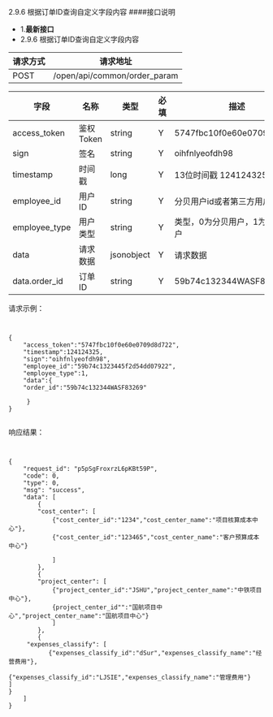 2.9.6 根据订单ID查询自定义字段内容
####接口说明
- 1.**最新接口**
- 2.9.6 根据订单ID查询自定义字段内容



 请求方式 | 请求地址 
--- | --- 
 POST | /open/api/common/order_param
 

 字段 | 名称 | 类型 | 必填 | 描述 
 --- | --- | --- | --- | --- 
 access\_token | 鉴权Token | string | Y | 5747fbc10f0e60e0709d8d722 
 sign | 签名 | string | Y | oihfnlyeofdh98 
 timestamp | 时间戳 | long | Y | 13位时间戳  1241243250000 
 employee\_id | 用户ID | string | Y | 分贝用户id或者第三方用户id 
 employee\_type | 用户类型 | string | Y |  类型，0为分贝用户，1为第三方用户 
 data |  请求数据 | jsonobject | Y |请求数据
 data.order_id |订单ID| string | Y |59b74c132344WASF83269
 




请求示例：

```


{
    "access_token":"5747fbc10f0e60e0709d8d722",
    "timestamp":124124325,
    "sign":"oihfnlyeofdh98",
    "employee_id":"59b74c1323445f2d54dd07922",
    "employee_type":1,
    "data":{  
    "order_id":"59b74c132344WASF83269"
          
     }
}


```

响应结果：

```


{
    "request_id": "p5pSgFroxrzL6pKBt59P",
    "code": 0,
    "type": 0,
    "msg": "success",
    "data": [
        {
        "cost_center": [
            {"cost_center_id":"1234","cost_center_name":"项目核算成本中心"},                
            {"cost_center_id":"123465","cost_center_name":"客户预算成本中心"}
                
            ]
        },
        {
        "project_center": [
            {"project_center_id":"JSHU","project_center_name":"中铁项目中心"},        
            {project_center_id"":"国航项目中心","project_center_name":"国航项目中心"}
            ]
        },
        {
     "expenses_classify": [
           {"expenses_classify_id":"dSur","expenses_classify_name":"经营费用"}, 
           {"expenses_classify_id":"LJSIE","expenses_classify_name":"管理费用"}
]
}
    ]
}




```



